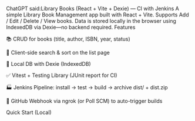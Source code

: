 ChatGPT said:Library Books (React + Vite + Dexie) — CI with Jenkins
A simple Library Book Management app built with React + Vite.
Supports Add / Edit / Delete / View books. Data is stored locally in the browser using IndexedDB via Dexie—no backend required.
Features


📚 CRUD for books (title, author, ISBN, year, status)


🔎 Client-side search & sort on the list page


💾 Local DB with Dexie (IndexedDB)


✅ Vitest + Testing Library (JUnit report for CI)


🏭 Jenkins Pipeline: install → test → build → archive dist/ + dist.zip


🔔 GitHub Webhook via ngrok (or Poll SCM) to auto-trigger builds



Quick Start (Local)
